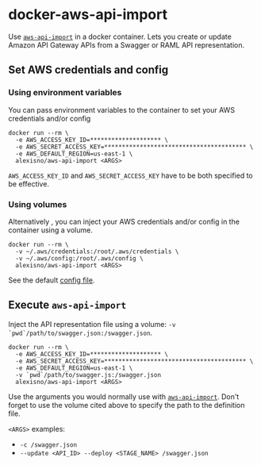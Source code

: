 # docker-aws-api-import

Use [`aws-api-import`](https://github.com/awslabs/aws-apigateway-importer) in a docker container.
Lets you create or update Amazon API Gateway APIs from a Swagger or RAML API representation.


## Set AWS credentials and config

### Using environment variables

You can pass environment variables to the container to set your AWS credentials and/or config

    docker run --rm \
      -e AWS_ACCESS_KEY_ID=******************** \
      -e AWS_SECRET_ACCESS_KEY=**************************************** \
      -e AWS_DEFAULT_REGION=us-east-1 \
      alexisno/aws-api-import <ARGS>

`AWS_ACCESS_KEY_ID` and `AWS_SECRET_ACCESS_KEY` have to be both specified to be effective.


### Using volumes

Alternatively , you can inject your AWS credentials and/or config in the container using a volume.

    docker run --rm \
      -v ~/.aws/credentials:/root/.aws/credentials \
      -v ~/.aws/config:/root/.aws/config \
      alexisno/aws-api-import <ARGS>

See the default [config file](./root/.aws/config).


## Execute `aws-api-import`

Inject the API representation file using a volume: ``-v `pwd`/path/to/swagger.json:/swagger.json``.

    docker run --rm \
      -e AWS_ACCESS_KEY_ID=******************** \
      -e AWS_SECRET_ACCESS_KEY=**************************************** \
      -e AWS_DEFAULT_REGION=us-east-1 \
      -v `pwd`/path/to/swagger.js:/swagger.json
      alexisno/aws-api-import <ARGS>

Use the arguments you would normally use with [`aws-api-import`](https://github.com/awslabs/aws-apigateway-importer). Don't forget to use the volume cited above to specify the path to the definition file.

`<ARGS>` examples:

 * `-c /swagger.json`
 * `--update <API_ID> --deploy <STAGE_NAME> /swagger.json`
